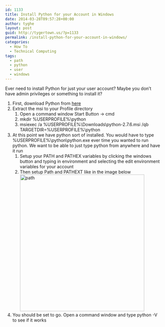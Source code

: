 ```yaml
---
id: 1133
title: Install Python for your Account in Windows
date: 2014-03-28T09:57:28+00:00
author: tyghe
layout: post
guid: http://tygertown.us/?p=1133
permalink: /install-python-for-your-account-in-windows/
categories:
  - How To
  - Technical Computing
tags:
  - path
  - python
  - user
  - windows
---
```

Ever need to install Python for just your user account? Maybe you don&#8217;t have admin privileges or something to install it?<!--more-->

  1. First, download Python from <a title="Python 2.7.6" href="https://www.python.org/ftp/python/2.7.6/python-2.7.6.msi " target="_blank">here</a>
  2. Extract the msi to your Profile directory 
      1. Open a command window Start Button -> cmd
      2. mkdir %USERPROFILE%\python
      3. msiexec /a %USERPROFILE%\Downloads\python-2.7.6.msi /qb TARGETDIR=%USERPROFILE%\python
  3. At this point we have python sort of installed. You would have to type %USERPROFILE%\python\python.exe ever time you wanted to run python. We want to be able to just type python from anywhere and have it run 
      1. Setup your PATH and PATHEX variables by clicking the windows button and typing in environment and selecting the edit environment variables for your account
      2. Then setup Path and PATHEXT like in the image below[<img class="aligncenter size-full wp-image-1135" alt="path" src="http://tygertown.us/wp-content/uploads/2014/03/path.png" width="401" height="441" />](http://tygertown.us/wp-content/uploads/2014/03/path.png)
  4. You should be set to go. Open a command window and type python -V to see if it works
